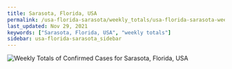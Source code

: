 ```yaml
---
title: Sarasota, Florida, USA
permalink: /usa-florida-sarasota/weekly_totals/usa-florida-sarasota-weekly_totals.html
last_updated: Nov 29, 2021
keywords: ["Sarasota, Florida, USA", "weekly totals"]
sidebar: usa-florida-sarasota_sidebar
---
```


![Weekly Totals of Confirmed Cases for Sarasota, Florida, USA](/covid_tracker/images/graphs/usa-florida-sarasota-weekly_totals_graph.png)
